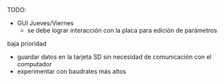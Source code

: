 TODO:

- GUI
    Jueves/Viernes
    - se debe lograr interacción con la placa para edición de parámetros



baja prioridad
- guardar datos en la tarjeta SD sin necesidad de comunicación con el computador
- experimentar con baudrates más altos
